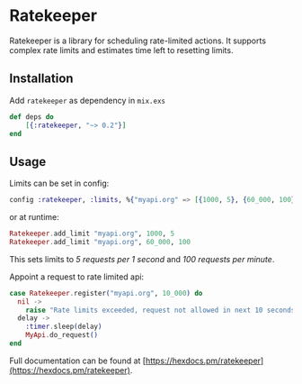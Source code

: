 # Ratekeeper

Ratekeeper is a library for scheduling rate-limited actions.
It supports complex rate limits and estimates time left to resetting limits.


## Installation

Add `ratekeeper` as dependency in `mix.exs`

``` elixir
def deps do
    [{:ratekeeper, "~> 0.2"}]
end
```

## Usage

Limits can be set in config:
```elixir
config :ratekeeper, :limits, %{"myapi.org" => [{1000, 5}, {60_000, 100}]}
```
or at runtime:
```elixir
Ratekeeper.add_limit "myapi.org", 1000, 5
Ratekeeper.add_limit "myapi.org", 60_000, 100
```
This sets limits to *5 requests per 1 second* and *100 requests per minute*.

Appoint a request to rate limited api:
```elixir
case Ratekeeper.register("myapi.org", 10_000) do
  nil ->
    raise "Rate limits exceeded, request not allowed in next 10 seconds"
  delay ->
    :timer.sleep(delay)
    MyApi.do_request()
end
```

Full documentation can be found at [https://hexdocs.pm/ratekeeper](https://hexdocs.pm/ratekeeper).

